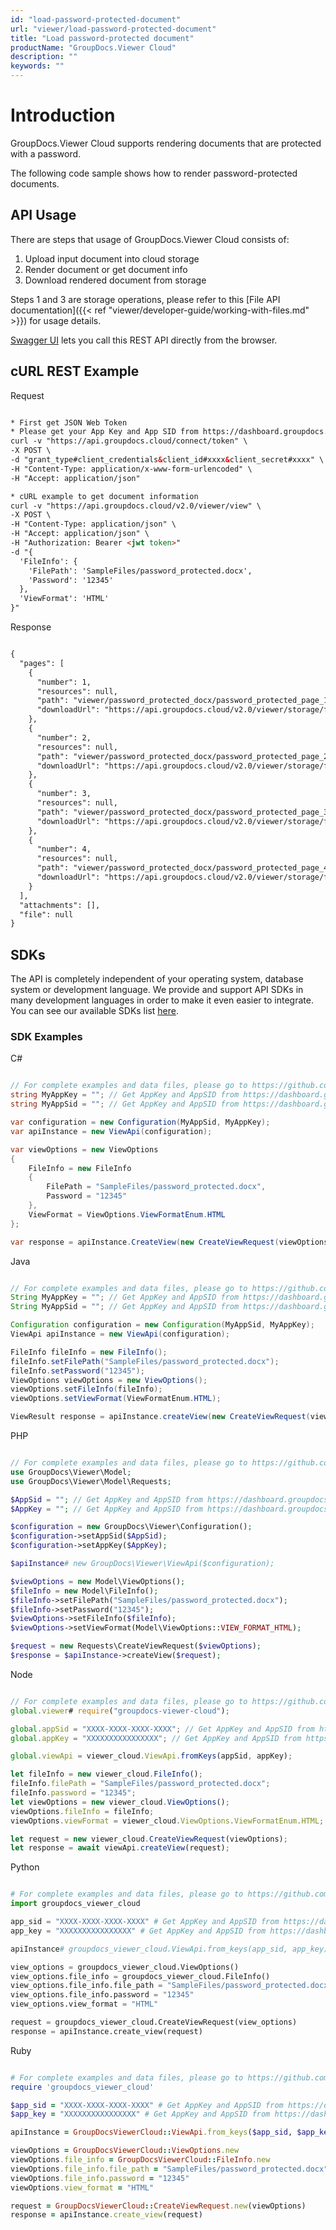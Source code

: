 ```yaml
---
id: "load-password-protected-document"
url: "viewer/load-password-protected-document"
title: "Load password-protected document"
productName: "GroupDocs.Viewer Cloud"
description: ""
keywords: ""
---
```


# Introduction #

GroupDocs.Viewer Cloud supports rendering documents that are protected with a password.

The following code sample shows how to render password-protected documents.

## API Usage ##

There are steps that usage of GroupDocs.Viewer Cloud consists of:

1. Upload input document into cloud storage
1. Render document or get document info
1. Download rendered document from storage

Steps 1 and 3 are storage operations, please refer to this [File API documentation]({{< ref "viewer/developer-guide/working-with-files.md" >}}) for usage details.

[Swagger UI](https://apireference.groupdocs.cloud/viewer/) lets you call this REST API directly from the browser.

## cURL REST Example ##

Request

```html

* First get JSON Web Token
* Please get your App Key and App SID from https://dashboard.groupdocs.cloud/#/apps. Kindly place App Key in "client_secret" and App SID in "client_id" argument.
curl -v "https://api.groupdocs.cloud/connect/token" \
-X POST \
-d "grant_type#client_credentials&client_id#xxxx&client_secret#xxxx" \
-H "Content-Type: application/x-www-form-urlencoded" \
-H "Accept: application/json"

* cURL example to get document information
curl -v "https://api.groupdocs.cloud/v2.0/viewer/view" \
-X POST \
-H "Content-Type: application/json" \
-H "Accept: application/json" \
-H "Authorization: Bearer <jwt token>"
-d "{
  'FileInfo': {
    'FilePath': 'SampleFiles/password_protected.docx',
    'Password': '12345'
  },
  'ViewFormat': 'HTML'
}"

```

Response

```html

{
  "pages": [
    {
      "number": 1,
      "resources": null,
      "path": "viewer/password_protected_docx/password_protected_page_1.html",
      "downloadUrl": "https://api.groupdocs.cloud/v2.0/viewer/storage/file/viewer/password_protected_docx/password_protected_page_1.html"
    },
    {
      "number": 2,
      "resources": null,
      "path": "viewer/password_protected_docx/password_protected_page_2.html",
      "downloadUrl": "https://api.groupdocs.cloud/v2.0/viewer/storage/file/viewer/password_protected_docx/password_protected_page_2.html"
    },
    {
      "number": 3,
      "resources": null,
      "path": "viewer/password_protected_docx/password_protected_page_3.html",
      "downloadUrl": "https://api.groupdocs.cloud/v2.0/viewer/storage/file/viewer/password_protected_docx/password_protected_page_3.html"
    },
    {
      "number": 4,
      "resources": null,
      "path": "viewer/password_protected_docx/password_protected_page_4.html",
      "downloadUrl": "https://api.groupdocs.cloud/v2.0/viewer/storage/file/viewer/password_protected_docx/password_protected_page_4.html"
    }
  ],
  "attachments": [],
  "file": null
}

```

## SDKs ##

The API is completely independent of your operating system, database system or development language. We provide and support API SDKs in many development languages in order to make it even easier to integrate. You can see our available SDKs list [here](https://github.com/groupdocs-viewer-cloud).

### SDK Examples ###

C#

```csharp

// For complete examples and data files, please go to https://github.com/groupdocs-viewer-cloud/groupdocs-viewer-cloud-dotnet-samples
string MyAppKey = ""; // Get AppKey and AppSID from https://dashboard.groupdocs.cloud
string MyAppSid = ""; // Get AppKey and AppSID from https://dashboard.groupdocs.cloud

var configuration = new Configuration(MyAppSid, MyAppKey);
var apiInstance = new ViewApi(configuration);

var viewOptions = new ViewOptions
{
    FileInfo = new FileInfo
    {
        FilePath = "SampleFiles/password_protected.docx",
        Password = "12345"
    },
    ViewFormat = ViewOptions.ViewFormatEnum.HTML
};

var response = apiInstance.CreateView(new CreateViewRequest(viewOptions));

```

Java

```java

// For complete examples and data files, please go to https://github.com/groupdocs-viewer-cloud/groupdocs-viewer-cloud-java-samples
String MyAppKey = ""; // Get AppKey and AppSID from https://dashboard.groupdocs.cloud
String MyAppSid = ""; // Get AppKey and AppSID from https://dashboard.groupdocs.cloud

Configuration configuration = new Configuration(MyAppSid, MyAppKey);
ViewApi apiInstance = new ViewApi(configuration);

FileInfo fileInfo = new FileInfo();
fileInfo.setFilePath("SampleFiles/password_protected.docx");
fileInfo.setPassword("12345");
ViewOptions viewOptions = new ViewOptions();
viewOptions.setFileInfo(fileInfo);
viewOptions.setViewFormat(ViewFormatEnum.HTML);

ViewResult response = apiInstance.createView(new CreateViewRequest(viewOptions));

```

PHP

```php

// For complete examples and data files, please go to https://github.com/groupdocs-viewer-cloud/groupdocs-viewer-cloud-php-samples
use GroupDocs\Viewer\Model;
use GroupDocs\Viewer\Model\Requests;

$AppSid = ""; // Get AppKey and AppSID from https://dashboard.groupdocs.cloud
$AppKey = ""; // Get AppKey and AppSID from https://dashboard.groupdocs.cloud

$configuration = new GroupDocs\Viewer\Configuration();
$configuration->setAppSid($AppSid);
$configuration->setAppKey($AppKey);

$apiInstance# new GroupDocs\Viewer\ViewApi($configuration);

$viewOptions = new Model\ViewOptions();
$fileInfo = new Model\FileInfo();
$fileInfo->setFilePath("SampleFiles/password_protected.docx");
$fileInfo->setPassword("12345");
$viewOptions->setFileInfo($fileInfo);
$viewOptions->setViewFormat(Model\ViewOptions::VIEW_FORMAT_HTML);

$request = new Requests\CreateViewRequest($viewOptions);
$response = $apiInstance->createView($request);

```

 Node

```javascript

// For complete examples and data files, please go to https://github.com/groupdocs-viewer-cloud/groupdocs-viewer-cloud-node-samples
global.viewer# require("groupdocs-viewer-cloud");

global.appSid = "XXXX-XXXX-XXXX-XXXX"; // Get AppKey and AppSID from https://dashboard.groupdocs.cloud
global.appKey = "XXXXXXXXXXXXXXXX"; // Get AppKey and AppSID from https://dashboard.groupdocs.cloud

global.viewApi = viewer_cloud.ViewApi.fromKeys(appSid, appKey);

let fileInfo = new viewer_cloud.FileInfo();
fileInfo.filePath = "SampleFiles/password_protected.docx";
fileInfo.password = "12345";
let viewOptions = new viewer_cloud.ViewOptions();
viewOptions.fileInfo = fileInfo;
viewOptions.viewFormat = viewer_cloud.ViewOptions.ViewFormatEnum.HTML;

let request = new viewer_cloud.CreateViewRequest(viewOptions);
let response = await viewApi.createView(request);

```

Python

```python

# For complete examples and data files, please go to https://github.com/groupdocs-viewer-cloud/groupdocs-viewer-cloud-python-samples
import groupdocs_viewer_cloud

app_sid = "XXXX-XXXX-XXXX-XXXX" # Get AppKey and AppSID from https://dashboard.groupdocs.cloud
app_key = "XXXXXXXXXXXXXXXX" # Get AppKey and AppSID from https://dashboard.groupdocs.cloud

apiInstance# groupdocs_viewer_cloud.ViewApi.from_keys(app_sid, app_key)

view_options = groupdocs_viewer_cloud.ViewOptions()
view_options.file_info = groupdocs_viewer_cloud.FileInfo()
view_options.file_info.file_path = "SampleFiles/password_protected.docx"
view_options.file_info.password = "12345"
view_options.view_format = "HTML"

request = groupdocs_viewer_cloud.CreateViewRequest(view_options)
response = apiInstance.create_view(request)

```

Ruby

```ruby

# For complete examples and data files, please go to https://github.com/groupdocs-viewer-cloud/groupdocs-viewer-cloud-ruby-samples
require 'groupdocs_viewer_cloud'

$app_sid = "XXXX-XXXX-XXXX-XXXX" # Get AppKey and AppSID from https://dashboard.groupdocs.cloud
$app_key = "XXXXXXXXXXXXXXXX" # Get AppKey and AppSID from https://dashboard.groupdocs.cloud

apiInstance = GroupDocsViewerCloud::ViewApi.from_keys($app_sid, $app_key)

viewOptions = GroupDocsViewerCloud::ViewOptions.new
viewOptions.file_info = GroupDocsViewerCloud::FileInfo.new
viewOptions.file_info.file_path = "SampleFiles/password_protected.docx"
viewOptions.file_info.password = "12345"
viewOptions.view_format = "HTML"

request = GroupDocsViewerCloud::CreateViewRequest.new(viewOptions)
response = apiInstance.create_view(request)

```

